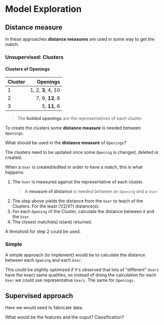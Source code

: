 # Model Exploration

## Distance measure

In these approaches **distance measures** are used in some way to get the match.

### Unsupervised: Clusters

#### Clusters of Openings

| Cluster        | Openings           
| ------------- |-------------:|
| 1      | 1, 2, **3**, 4, 10 |
| 2      | 7, 9, **12**, 8 |
| 3      | 5, **11**, 6  |

> The **bolded openings** are the representatives of each cluster

To create the clusters some **distance measure** is needed between `Openings`. 

What should be used in the **distance measure** of `Openings`?

The clusters need to be updated once some `Opening` is changed, deleted or created.

When a `User` is created/edited in order to have a match, this is what happens:

1. The `User` is measured against the representative of each cluster.
    > A **measure of distance** is needed between an `Opening` and a `User`
1. The step above yields the distance from the `User` to teach of the Clusters. For the least (1/2/X?) distance(s):
1. For each `Opening` of the Cluster, calculate the distance between it and the `User`.
1. The closest match(es) is(are) returned.

A threshold for step 2 could be used.

### Simple

A simple approach (to implement) would be to calculate the distance between each `Opening` and each `User`.

This could be slightly optimized if it's observed that lots of "different" `Users` have the exact same qualities, so instead of doing the calculation for each `User` we could use representative `Users`. The same for `Openings`. 

## Supervised approach

Here we would need to fabricate data.

What would be the features and the ouput? Classification?
